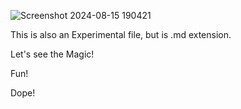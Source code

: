 ![Screenshot 2024-08-15 190421](https://github.com/user-attachments/assets/5bc0c7e2-60a6-41a2-b937-7f12889e9856)


This is also an Experimental file, but is .md extension.





Let's see the Magic!





Fun!





Dope!


